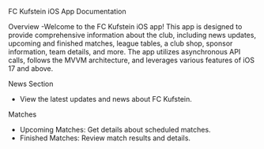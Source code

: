 FC Kufstein iOS App Documentation

Overview
-Welcome to the FC Kufstein iOS app! This app is designed to provide comprehensive information about the club, including news updates, upcoming and finished matches, league tables, a club shop, sponsor information, team details, and more. The app utilizes asynchronous API calls, follows the MVVM architecture, and leverages various features of iOS 17 and above.

News Section
- View the latest updates and news about FC Kufstein.

Matches
- Upcoming Matches: Get details about scheduled matches.
- Finished Matches: Review match results and details.
